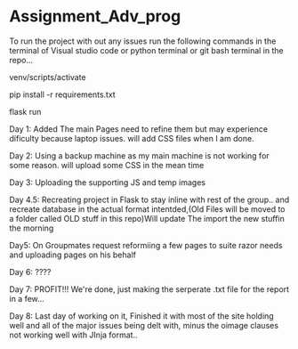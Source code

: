 # Assignment_Adv_prog

To run the project with out any issues run the following commands in the terminal of Visual studio code or python terminal or git bash terminal in the repo...

venv/scripts/activate

pip install -r requirements.txt

flask run

Day 1:
Added The main Pages need to refine them but may experience dificulty because laptop issues.
will add CSS files when I am done.

Day 2:
Using a backup machine as my main machine is not working for some reason.
will upload some CSS in the mean time

Day 3:
Uploading the supporting JS and temp images

Day 4.5:
Recreating project in Flask to stay inline with rest of the group.. and recreate database in the actual format intentded,(Old Files will be moved to a folder called OLD stuff in this repo)Will update The import the new stuffin the morning

Day5:
On Groupmates request reformiing a few pages to suite razor needs and uploading pages on his behalf

Day 6:
???? 

Day 7:
PROFIT!!! We're done, just making the serperate .txt file for the report in a few...

Day 8:
Last day of working on it, Finished it with most of the site holding well and all of the major issues being delt with, minus the oimage clauses not working well with JInja format..
